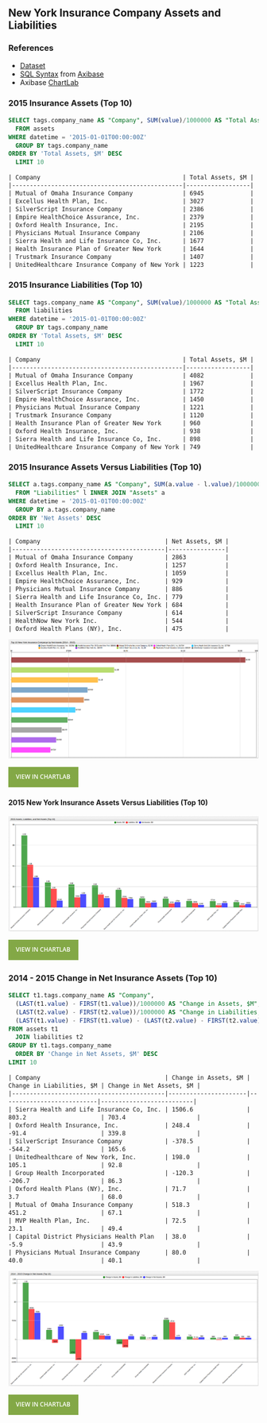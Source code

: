 ## New York Insurance Company Assets and Liabilities

### References

* [Dataset](https://github.com/axibase/open-data-catalog/blob/master/datasets/xek8-zfrt.md)
* [SQL Syntax](https://github.com/axibase/atsd/tree/master/api/sql) from [Axibase](https://axibase.com)
* Axibase [ChartLab](https://apps.axibase.com/)

### 2015 Insurance Assets (Top 10)

```sql
SELECT tags.company_name AS "Company", SUM(value)/1000000 AS "Total Assets, $M"
  FROM assets
WHERE datetime = '2015-01-01T00:00:00Z'
  GROUP BY tags.company_name
ORDER BY 'Total Assets, $M' DESC
  LIMIT 10
```

```ls
| Company                                        | Total Assets, $M | 
|------------------------------------------------|------------------| 
| Mutual of Omaha Insurance Company              | 6945             | 
| Excellus Health Plan, Inc.                     | 3027             | 
| SilverScript Insurance Company                 | 2386             | 
| Empire HealthChoice Assurance, Inc.            | 2379             | 
| Oxford Health Insurance, Inc.                  | 2195             | 
| Physicians Mutual Insurance Company            | 2106             | 
| Sierra Health and Life Insurance Co, Inc.      | 1677             | 
| Health Insurance Plan of Greater New York      | 1644             | 
| Trustmark Insurance Company                    | 1407             | 
| UnitedHealthcare Insurance Company of New York | 1223             | 
```

### 2015 Insurance Liabilities (Top 10)

```sql
SELECT tags.company_name AS "Company", SUM(value)/1000000 AS "Total Assets, $M"
  FROM liabilities
WHERE datetime = '2015-01-01T00:00:00Z'
  GROUP BY tags.company_name
ORDER BY 'Total Assets, $M' DESC
  LIMIT 10
```

```ls
| Company                                        | Total Assets, $M | 
|------------------------------------------------|------------------| 
| Mutual of Omaha Insurance Company              | 4082             | 
| Excellus Health Plan, Inc.                     | 1967             | 
| SilverScript Insurance Company                 | 1772             | 
| Empire HealthChoice Assurance, Inc.            | 1450             | 
| Physicians Mutual Insurance Company            | 1221             | 
| Trustmark Insurance Company                    | 1120             | 
| Health Insurance Plan of Greater New York      | 960              | 
| Oxford Health Insurance, Inc.                  | 938              | 
| Sierra Health and Life Insurance Co, Inc.      | 898              | 
| UnitedHealthcare Insurance Company of New York | 749              | 
```

### 2015 Insurance Assets Versus Liabilities (Top 10)

```sql
SELECT a.tags.company_name AS "Company", SUM(a.value - l.value)/1000000 AS "Net Assets, $M"
  FROM "Liabilities" l INNER JOIN "Assets" a
WHERE datetime = '2015-01-01T00:00:00Z'
  GROUP BY a.tags.company_name
ORDER BY 'Net Assets' DESC
  LIMIT 10
```

```ls
| Company                                   | Net Assets, $M | 
|-------------------------------------------|----------------| 
| Mutual of Omaha Insurance Company         | 2863           | 
| Oxford Health Insurance, Inc.             | 1257           | 
| Excellus Health Plan, Inc.                | 1059           | 
| Empire HealthChoice Assurance, Inc.       | 929            | 
| Physicians Mutual Insurance Company       | 886            | 
| Sierra Health and Life Insurance Co, Inc. | 779            | 
| Health Insurance Plan of Greater New York | 684            | 
| SilverScript Insurance Company            | 614            | 
| HealthNow New York Inc.                   | 544            | 
| Oxford Health Plans (NY), Inc.            | 475            | 
```

![](Images/NY_I6.png)

[![](Images/button.png)](https://apps.axibase.com/chartlab/3904f832/12/#fullscreen)

#### 2015 New York Insurance Assets Versus Liabilities (Top 10)
 
![](Images/NY_I4.png)

[![](Images/button.png)](https://apps.axibase.com/chartlab/6402f01c/78/#fullscreen)

### 2014 - 2015 Change in Net Insurance Assets (Top 10)

```sql
SELECT t1.tags.company_name AS "Company", 
  (LAST(t1.value) - FIRST(t1.value))/1000000 AS "Change in Assets, $M",
  (LAST(t2.value) - FIRST(t2.value))/1000000 AS "Change in Liabilities, $M",
  (LAST(t1.value) - FIRST(t1.value) - (LAST(t2.value) - FIRST(t2.value)))/1000000 AS "Change in Net Assets, $M"
FROM assets t1
  JOIN liabilities t2
GROUP BY t1.tags.company_name
  ORDER BY 'Change in Net Assets, $M' DESC
LIMIT 10
```

```ls
| Company                                   | Change in Assets, $M | Change in Liabilities, $M | Change in Net Assets, $M | 
|-------------------------------------------|----------------------|---------------------------|--------------------------| 
| Sierra Health and Life Insurance Co, Inc. | 1506.6               | 803.2                     | 703.4                    | 
| Oxford Health Insurance, Inc.             | 248.4                | -91.4                     | 339.8                    | 
| SilverScript Insurance Company            | -378.5               | -544.2                    | 165.6                    | 
| Unitedhealthcare of New York, Inc.        | 198.0                | 105.1                     | 92.8                     | 
| Group Health Incorporated                 | -120.3               | -206.7                    | 86.3                     | 
| Oxford Health Plans (NY), Inc.            | 71.7                 | 3.7                       | 68.0                     | 
| Mutual of Omaha Insurance Company         | 518.3                | 451.2                     | 67.1                     | 
| MVP Health Plan, Inc.                     | 72.5                 | 23.1                      | 49.4                     | 
| Capital District Physicians Health Plan   | 38.0                 | -5.9                      | 43.9                     | 
| Physicians Mutual Insurance Company       | 80.0                 | 40.0                      | 40.1                     | 
```

![](Images/NY_I2.png)

[![](Images/button.png)](https://apps.axibase.com/chartlab/6402f01c/76/#fullscreen)
